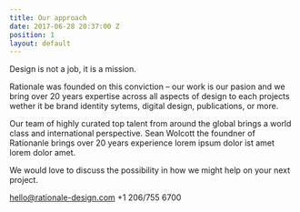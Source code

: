 ```yaml
---
title: Our approach
date: 2017-06-28 20:37:00 Z
position: 1
layout: default
---
```


Design is not a job, it is a mission.

Rationale was founded on this conviction – our work is our pasion and we bring over 20 years expertise across all aspects of design to each projects wether it be brand identity sytems, digital design, publications, or more. 

Our team of highly curated top talent from around the global brings a world class and international perspective. Sean Wolcott the foundner  of Rationanle brings over 20 years experience lorem ipsum dolor ist amet lorem dolor amet.

We would love to discuss the possibility in how we might help on your next project.

hello@rationale-design.com
+1 206/755 6700